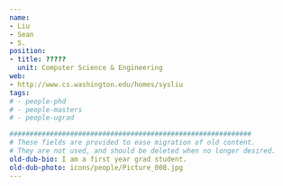 ```yaml
---
name:
- Liu
- Sean
- S.
position:
- title: ?????
  unit: Computer Science & Engineering
web:
- http://www.cs.washington.edu/homes/sysliu
tags:
# - people-phd
# - people-masters
# - people-ugrad

############################################################
# These fields are provided to ease migration of old content.
# They are not used, and should be deleted when no longer desired.
old-dub-bio: I am a first year grad student.
old-dub-photo: icons/people/Picture_008.jpg
---
```

